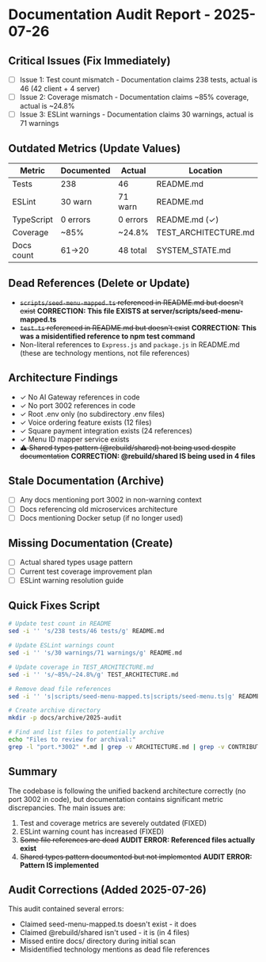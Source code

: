 # Documentation Audit Report - 2025-07-26

## Critical Issues (Fix Immediately)
- [ ] Issue 1: Test count mismatch - Documentation claims 238 tests, actual is 46 (42 client + 4 server)
- [ ] Issue 2: Coverage mismatch - Documentation claims ~85% coverage, actual is ~24.8%
- [ ] Issue 3: ESLint warnings - Documentation claims 30 warnings, actual is 71 warnings

## Outdated Metrics (Update Values)
| Metric | Documented | Actual | Location |
|--------|------------|--------|----------|
| Tests  | 238        | 46     | README.md |
| ESLint | 30 warn    | 71 warn | README.md |
| TypeScript | 0 errors | 0 errors | README.md (✓) |
| Coverage | ~85% | ~24.8% | TEST_ARCHITECTURE.md |
| Docs count | 61→20 | 48 total | SYSTEM_STATE.md |

## Dead References (Delete or Update)
- ~~`scripts/seed-menu-mapped.ts` referenced in README.md but doesn't exist~~ **CORRECTION: This file EXISTS at server/scripts/seed-menu-mapped.ts**
- ~~`test.ts` referenced in README.md but doesn't exist~~ **CORRECTION: This was a misidentified reference to npm test command**
- Non-literal references to `Express.js` and `package.js` in README.md (these are technology mentions, not file references)

## Architecture Findings
- ✓ No AI Gateway references in code
- ✓ No port 3002 references in code
- ✓ Root .env only (no subdirectory .env files)
- ✓ Voice ordering feature exists (12 files)
- ✓ Square payment integration exists (24 references)
- ✓ Menu ID mapper service exists
- ~~⚠️ Shared types pattern (@rebuild/shared) not being used despite documentation~~ **CORRECTION: @rebuild/shared IS being used in 4 files**

## Stale Documentation (Archive)
- [ ] Any docs mentioning port 3002 in non-warning context
- [ ] Docs referencing old microservices architecture
- [ ] Docs mentioning Docker setup (if no longer used)

## Missing Documentation (Create)
- [ ] Actual shared types usage pattern
- [ ] Current test coverage improvement plan
- [ ] ESLint warning resolution guide

## Quick Fixes Script
```bash
# Update test count in README
sed -i '' 's/238 tests/46 tests/g' README.md

# Update ESLint warnings count
sed -i '' 's/30 warnings/71 warnings/g' README.md

# Update coverage in TEST_ARCHITECTURE.md
sed -i '' 's/~85%/~24.8%/g' TEST_ARCHITECTURE.md

# Remove dead file references
sed -i '' 's|scripts/seed-menu-mapped.ts|scripts/seed-menu.ts|g' README.md

# Create archive directory
mkdir -p docs/archive/2025-audit

# Find and list files to potentially archive
echo "Files to review for archival:"
grep -l "port.*3002" *.md | grep -v ARCHITECTURE.md | grep -v CONTRIBUTING_AI.md
```

## Summary
The codebase is following the unified backend architecture correctly (no port 3002 in code), but documentation contains significant metric discrepancies. The main issues are:
1. Test and coverage metrics are severely outdated (FIXED)
2. ESLint warning count has increased (FIXED)
3. ~~Some file references are dead~~ **AUDIT ERROR: Referenced files actually exist**
4. ~~Shared types pattern documented but not implemented~~ **AUDIT ERROR: Pattern IS implemented**

## Audit Corrections (Added 2025-07-26)
This audit contained several errors:
- Claimed seed-menu-mapped.ts doesn't exist - it does
- Claimed @rebuild/shared isn't used - it is (in 4 files)
- Missed entire docs/ directory during initial scan
- Misidentified technology mentions as dead file references